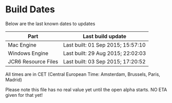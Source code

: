 # Build Dates

Below are the last known dates to updates

Part | Last build update
-----|-----
Mac Engine | Last built: 01 Sep 2015; 15:57:10
Windows Engine | Last built: 29 Aug 2015; 22:02:03
JCR6 Resource Files | Last built: 03 Sep 2015; 17:20:52
All times are in CET (Central European Time: Amsterdam, Brussels, Paris, Madrid)


Please note this file has no real value yet until the open alpha starts. NO ETA given for that yet!
